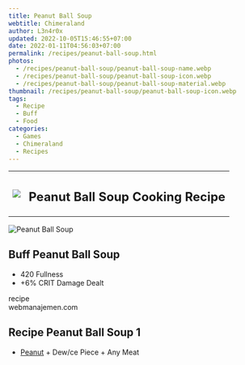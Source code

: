```yaml
---
title: Peanut Ball Soup
webtitle: Chimeraland
author: L3n4r0x
updated: 2022-10-05T15:46:55+07:00
date: 2022-01-11T04:56:03+07:00
permalink: /recipes/peanut-ball-soup.html
photos:
  - /recipes/peanut-ball-soup/peanut-ball-soup-name.webp
  - /recipes/peanut-ball-soup/peanut-ball-soup-icon.webp
  - /recipes/peanut-ball-soup/peanut-ball-soup-material.webp
thumbnail: /recipes/peanut-ball-soup/peanut-ball-soup-icon.webp
tags:
  - Recipe
  - Buff
  - Food
categories:
  - Games
  - Chimeraland
  - Recipes
---
```


<section id="bootstrap-wrapper"><link rel="stylesheet" href="https://cdn.statically.io/gh/dimaslanjaka/Web-Manajemen/40ac3225/css/bootstrap-4.5-wrapper.css"/><div class="row mb-2"><div class="col-md-12 mb-2"><table class="table" id="post-info"><tbody><tr><td><img class="d-inline-block me-2" src="/chimeraland/recipes/peanut-ball-soup/peanut-ball-soup-icon.webp" width="auto" height="auto"/></td><td><h1 class="fs-5">Peanut Ball Soup Cooking Recipe</h1></td></tr></tbody></table></div></div><div class="card mb-2"><div class="row g-0"><div class="col-sm-4 position-relative mb-2"><img src="/chimeraland/recipes/peanut-ball-soup/peanut-ball-soup-material.webp" class="card-img fit-cover w-100 h-100" alt="Peanut Ball Soup" data-fancybox="true"/></div><div class="col-sm-8 mb-2"><div class="card-body"><h2 class="card-title fs-5">Buff Peanut Ball Soup</h2><div class="card-text"><ul><li>420 Fullness</li><li>+6% CRIT Damage Dealt</li></ul></div><span class="badge rounded-pill bg-dark">recipe</span></div><div class="card-footer text-end text-muted">webmanajemen.com</div></div></div></div><div class="row mb-2"><div class="col-12 col-lg-6 recipe-item mb-2"><div class="card"><div class="card-body"><h2 class="card-title fs-5">Recipe Peanut Ball Soup 1</h2><div class="card-text"><ul><li><a class="text-decoration-none" href="/chimeraland/materials/peanut.html">Peanut</a><span> + </span>Dew/ce Piece<span> + </span>Any Meat</li></ul></div></div></div></div></div></section>
